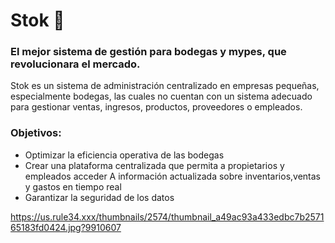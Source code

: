 # Stok 💙
### El mejor sistema de gestión para bodegas y mypes, que revolucionara el mercado.
Stok es un sistema de administración centralizado en empresas pequeñas, especialmente bodegas, las cuales no cuentan con un sistema adecuado para gestionar ventas, ingresos, productos, proveedores o empleados.
### Objetivos:
- Optimizar la eficiencia operativa de las bodegas
- Crear una plataforma centralizada que permita a propietarios y empleados acceder A información actualizada sobre inventarios,ventas y gastos en tiempo real
- Garantizar la seguridad de los datos

https://us.rule34.xxx/thumbnails/2574/thumbnail_a49ac93a433edbc7b257165183fd0424.jpg?9910607
